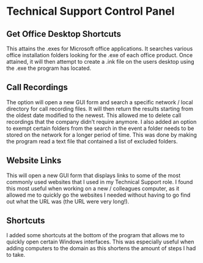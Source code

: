 # Technical Support Control Panel


## Get Office Desktop Shortcuts

This attains the .exes for Microsoft office applications. It searches various office installation folders looking for the .exe of each office product. Once attained, it will then attempt to create a .ink file on the users desktop using the .exe the program has located.

## Call Recordings

The option will open a new GUI form and search a specific network / local directory for call recording files. It will then return the results starting from the oldest date modified to the newest. This allowed me to delete call recordings that the company didn’t require anymore. I also added an option to exempt certain folders from the search in the event a folder needs to be stored on the network for a longer period of time. This was done by making the program read a text file that contained a list of excluded folders.

## Website Links

This will open a new GUI form that displays links to some of the most commonly used websites that I used in my Technical Support role. I found this most useful when working on a new / colleagues computer, as it allowed me to quickly go the websites I needed without having to go find  out what the URL was (the URL were very long!).

## Shortcuts

I added some shortcuts at the bottom of the program that allows me to quickly open certain Windows interfaces. This was especially useful when adding computers to the domain as this shortens the amount of steps I had to take.
